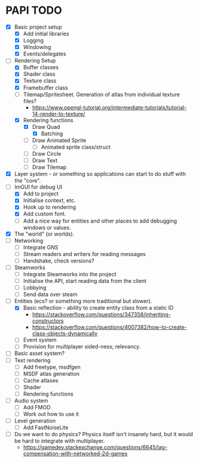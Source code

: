 # PAPI TODO
- [x] Basic project setup
	- [x] Add initial libraries
	- [x] Logging
	- [x] Windowing
	- [x] Events/delegates
- [ ] Rendering Setup
	- [x] Buffer classes
	- [x] Shader class
	- [x] Texture class
	- [x] Framebuffer class
	- [ ] Tilemap/Spritesheet. Generation of atlas from individual texture files?
		- https://www.opengl-tutorial.org/intermediate-tutorials/tutorial-14-render-to-texture/
    - [x] Rendering functions
      - [x] Draw Quad
        - [x] Batching
      - [ ] Draw Animated Sprite
        - [ ] Animated sprite class/struct
      - [ ] Draw Circle
      - [ ] Draw Text
      - [ ] Draw Tilemap
- [x] Layer system - or something so applications can start to do stuff with the "core".
- [ ] ImGUI for debug UI
	- [x] Add to project
	- [x] Initialise context, etc. 
	- [x] Hook up to rendering
    - [x] Add custom font.
	- [ ] Add a nice way for entities and other places to add debugging windows or values.
- [x] The "world" (or worlds).
- [ ] Networking
  - [ ] Integrate GNS
  - [ ] Stream readers and writers for reading messages
  - [ ] Handshake, check versions?
- [ ] Steamworks
  - [ ] Integrate Steamworks into the project
  - [ ] Initialise the API, start reading data from the client
  - [ ] Lobbying
  - [ ] Send data over steam
- [ ] Entities (ecs? or something more traditional but slower).
  - [x] Basic reflection - ability to create entity class from a static ID
    - https://stackoverflow.com/questions/347358/inheriting-constructors
    - https://stackoverflow.com/questions/4007382/how-to-create-class-objects-dynamically
  - [ ] Event system
  - [ ] Provision for multiplayer sided-ness; relevancy.
- [ ] Basic asset system?
- [ ] Text rendering
	- [ ] Add freetype, msdfgen
	- [ ] MSDF atlas generation
	- [ ] Cache atlases 
	- [ ] Shader
	- [ ] Rendering functions
- [ ] Audio system
	- [ ] Add FMOD
	- [ ] Work out how to use it
- [ ] Level generation
	- [ ] Add FastNoiseLite
- [ ] Do we want to do physics? Physics itself isn't insanely hard, but it would be hard to integrate with multiplayer.
	- https://gamedev.stackexchange.com/questions/6645/lag-compensation-with-networked-2d-games 